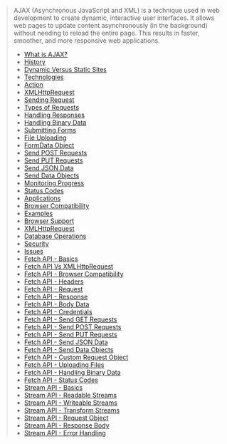 > AJAX (Asynchronous JavaScript and XML) is a technique used in web development to create dynamic, interactive user interfaces. It allows web pages to update content asynchronously (in the background) without needing to reload the entire page. This results in faster, smoother, and more responsive web applications.
>
> - [What is AJAX?](https://github.com/aw-junaid/Computer-Science/blob/main/Web%20Technologies/AJAX/course/What%20is%20AJAX%3F.md)
> - [History](https://github.com/aw-junaid/Computer-Science/blob/main/Web%20Technologies/AJAX/course/History.md)
> - [Dynamic Versus Static Sites](https://github.com/aw-junaid/Computer-Science/blob/main/Web%20Technologies/AJAX/course/Dynamic%20Versus%20Static%20Sites.md)
> - [Technologies](https://github.com/aw-junaid/Computer-Science/blob/main/Web%20Technologies/AJAX/course/Technologies.md)
> - [Action](https://github.com/aw-junaid/Computer-Science/blob/main/Web%20Technologies/AJAX/course/Action.md)
> - [XMLHttpRequest](https://github.com/aw-junaid/Computer-Science/blob/main/Web%20Technologies/AJAX/course/XMLHttpRequest.md)
> - [Sending Request](https://github.com/aw-junaid/Computer-Science/blob/main/Web%20Technologies/AJAX/course/Sending%20Request.md)
> - [Types of Requests](https://github.com/aw-junaid/Computer-Science/blob/main/Web%20Technologies/AJAX/course/Types%20of%20Requests.md)
> - [Handling Responses](https://github.com/aw-junaid/Computer-Science/blob/main/Web%20Technologies/AJAX/course/Handling%20Responses.md)
> - [Handling Binary Data](https://github.com/aw-junaid/Computer-Science/blob/main/Web%20Technologies/AJAX/course/Handling%20Binary%20Data.md)
> - [Submitting Forms](https://github.com/aw-junaid/Computer-Science/blob/main/Web%20Technologies/AJAX/course/Submitting%20Forms.md)
> - [File Uploading](https://github.com/aw-junaid/Computer-Science/blob/main/Web%20Technologies/AJAX/course/File%20Uploading.md)
> - [FormData Object](https://github.com/aw-junaid/Computer-Science/blob/main/Web%20Technologies/AJAX/course/FormData%20Object.md)
> - [Send POST Requests](https://github.com/aw-junaid/Computer-Science/blob/main/Web%20Technologies/AJAX/course/Send%20POST%20Requests.md)
> - [Send PUT Requests](https://github.com/aw-junaid/Computer-Science/blob/main/Web%20Technologies/AJAX/course/Send%20PUT%20Requests.md)
> - [Send JSON Data](https://github.com/aw-junaid/Computer-Science/blob/main/Web%20Technologies/AJAX/course/Send%20JSON%20Data.md)
> - [Send Data Objects](https://github.com/aw-junaid/Computer-Science/blob/main/Web%20Technologies/AJAX/course/Send%20JSON%20Data.md)
> - [Monitoring Progress](https://github.com/aw-junaid/Computer-Science/blob/main/Web%20Technologies/AJAX/course/Monitoring%20Progress.md)
> - [Status Codes](https://github.com/aw-junaid/Computer-Science/blob/main/Web%20Technologies/AJAX/course/Status%20Codes.md)
> - [Applications](https://github.com/aw-junaid/Computer-Science/blob/main/Web%20Technologies/AJAX/course/Applications.md)
> - [Browser Compatibility](https://github.com/aw-junaid/Computer-Science/blob/main/Web%20Technologies/AJAX/course/Browser%20Compatibility.md)
> - [Examples](https://github.com/aw-junaid/Computer-Science/blob/main/Web%20Technologies/AJAX/course/Examples.md)
> - [Browser Support](https://github.com/aw-junaid/Computer-Science/blob/main/Web%20Technologies/AJAX/course/Browser%20Support.md)
> - [XMLHttpRequest](https://github.com/aw-junaid/Computer-Science/blob/main/Web%20Technologies/AJAX/course/XMLHttpReques1t.md)
> - [Database Operations](https://github.com/aw-junaid/Computer-Science/blob/main/Web%20Technologies/AJAX/course/Database%20Operations.md)
> - [Security](https://github.com/aw-junaid/Computer-Science/blob/main/Web%20Technologies/AJAX/course/Security.md)
> - [Issues](https://github.com/aw-junaid/Computer-Science/blob/main/Web%20Technologies/AJAX/course/Issues.md)
> - [Fetch API - Basics](https://github.com/aw-junaid/Computer-Science/blob/main/Web%20Technologies/AJAX/course/Fetch%20API%20-%20Basics.md)
> - [Fetch API Vs XMLHttpRequest](https://github.com/aw-junaid/Computer-Science/blob/main/Web%20Technologies/AJAX/course/Fetch%20API%20Vs%20XMLHttpRequest.md)
> - [Fetch API - Browser Compatibility](https://github.com/aw-junaid/Computer-Science/blob/main/Web%20Technologies/AJAX/course/Fetch%20API%20-%20Browser%20Compatibility.md)
> - [Fetch API - Headers](https://github.com/aw-junaid/Computer-Science/blob/main/Web%20Technologies/AJAX/course/Fetch%20API%20-%20Basics.md)
> - [Fetch API - Request](https://github.com/aw-junaid/Computer-Science/blob/main/Web%20Technologies/AJAX/course/Fetch%20API%20-%20Request.md)
> - [Fetch API - Response](https://github.com/aw-junaid/Computer-Science/blob/main/Web%20Technologies/AJAX/course/Fetch%20API%20-%20Response.md)
> - [Fetch API - Body Data](https://github.com/aw-junaid/Computer-Science/blob/main/Web%20Technologies/AJAX/course/Fetch%20API%20-%20Body%20Data.md)
> - [Fetch API - Credentials](https://github.com/aw-junaid/Computer-Science/blob/main/Web%20Technologies/AJAX/course/Fetch%20API%20-%20Credentials.md)
> - [Fetch API - Send GET Requests](https://github.com/aw-junaid/Computer-Science/blob/main/Web%20Technologies/AJAX/course/Fetch%20API%20-%20Send%20GET%20Requests.md)
> - [Fetch API - Send POST Requests](https://github.com/aw-junaid/Computer-Science/blob/main/Web%20Technologies/AJAX/course/Fetch%20API%20-%20Send%20POST%20Requests.md)
> - [Fetch API - Send PUT Requests](https://github.com/aw-junaid/Computer-Science/blob/main/Web%20Technologies/AJAX/course/Fetch%20API%20-%20Send%20PUT%20Requests.md)
> - [Fetch API - Send JSON Data](https://github.com/aw-junaid/Computer-Science/blob/main/Web%20Technologies/AJAX/course/Fetch%20API%20-%20Send%20JSON%20Data.md)
> - [Fetch API - Send Data Objects](https://github.com/aw-junaid/Computer-Science/blob/main/Web%20Technologies/AJAX/course/Fetch%20API%20-%20Send%20Data%20Objects.md)
> - [Fetch API - Custom Request Object](https://github.com/aw-junaid/Computer-Science/blob/main/Web%20Technologies/AJAX/course/Fetch%20API%20-%20Custom%20Request%20Object.md)
> - [Fetch API - Uploading Files](https://github.com/aw-junaid/Computer-Science/blob/main/Web%20Technologies/AJAX/course/Fetch%20API%20-%20Uploading%20Files.md)
> - [Fetch API - Handling Binary Data](https://github.com/aw-junaid/Computer-Science/blob/main/Web%20Technologies/AJAX/course/Fetch%20API%20-%20Handling%20Binary%20Data.md)
> - [Fetch API - Status Codes](https://github.com/aw-junaid/Computer-Science/blob/main/Web%20Technologies/AJAX/course/Fetch%20API%20-%20Status%20Codes.md)
> - [Stream API - Basics](https://github.com/aw-junaid/Computer-Science/blob/main/Web%20Technologies/AJAX/course/Stream%20API%20-%20Basics.md)
> - [Stream API - Readable Streams](https://github.com/aw-junaid/Computer-Science/blob/main/Web%20Technologies/AJAX/course/Stream%20API%20-%20Readable%20Streams.md)
> - [Stream API - Writeable Streams](https://github.com/aw-junaid/Computer-Science/blob/main/Web%20Technologies/AJAX/course/Stream%20API%20-%20Writeable%20Streams.md)
> - [Stream API - Transform Streams](https://github.com/aw-junaid/Computer-Science/blob/main/Web%20Technologies/AJAX/course/Stream%20API%20-%20Transform%20Streams.md)
> - [Stream API - Request Object](https://github.com/aw-junaid/Computer-Science/blob/main/Web%20Technologies/AJAX/course/Stream%20API%20-%20Request%20Object.md)
> - [Stream API - Response Body](https://github.com/aw-junaid/Computer-Science/blob/main/Web%20Technologies/AJAX/course/Stream%20API%20-%20Response%20Body.md)
> - [Stream API - Error Handling](https://github.com/aw-junaid/Computer-Science/blob/main/Web%20Technologies/AJAX/course/Stream%20API%20-%20Error%20Handling.md)

